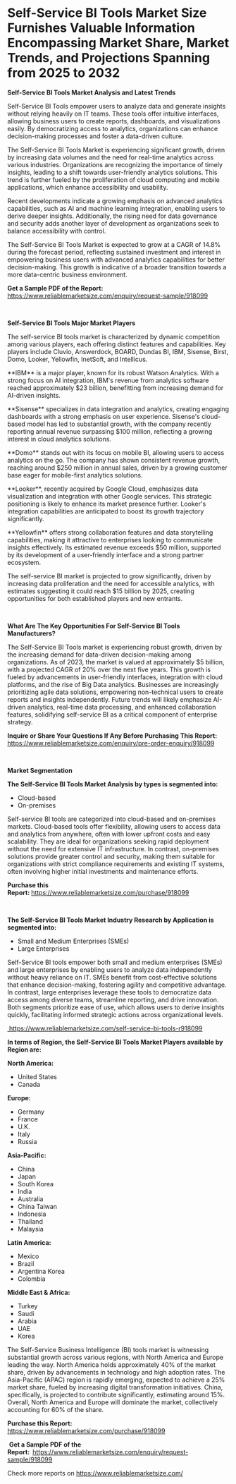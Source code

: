 <p><h1>Self-Service BI Tools Market Size Furnishes Valuable Information Encompassing Market Share, Market Trends, and Projections Spanning from 2025 to 2032</h1></p><p><strong>Self-Service BI Tools Market Analysis and Latest Trends</strong></p>
<p><p>Self-Service BI Tools empower users to analyze data and generate insights without relying heavily on IT teams. These tools offer intuitive interfaces, allowing business users to create reports, dashboards, and visualizations easily. By democratizing access to analytics, organizations can enhance decision-making processes and foster a data-driven culture.</p><p>The Self-Service BI Tools Market is experiencing significant growth, driven by increasing data volumes and the need for real-time analytics across various industries. Organizations are recognizing the importance of timely insights, leading to a shift towards user-friendly analytics solutions. This trend is further fueled by the proliferation of cloud computing and mobile applications, which enhance accessibility and usability.</p><p>Recent developments indicate a growing emphasis on advanced analytics capabilities, such as AI and machine learning integration, enabling users to derive deeper insights. Additionally, the rising need for data governance and security adds another layer of development as organizations seek to balance accessibility with control.</p><p>The Self-Service BI Tools Market is expected to grow at a CAGR of 14.8% during the forecast period, reflecting sustained investment and interest in empowering business users with advanced analytics capabilities for better decision-making. This growth is indicative of a broader transition towards a more data-centric business environment.</p></p>
<p><strong>Get a Sample PDF of the Report:&nbsp;</strong> <a href="https://www.reliablemarketsize.com/enquiry/request-sample/918099?utm_campaign=2528&utm_medium=2&utm_source=Github&utm_content=ia&utm_term=11032025&utm_id=self-service-bi-tools">https://www.reliablemarketsize.com/enquiry/request-sample/918099</a></p>
<p>&nbsp;</p>
<p><strong>Self-Service BI Tools Major Market Players</strong></p>
<p><p>The self-service BI tools market is characterized by dynamic competition among various players, each offering distinct features and capabilities. Key players include Cluvio, Answerdock, BOARD, Dundas BI, IBM, Sisense, Birst, Domo, Looker, Yellowfin, InetSoft, and Intellicus.</p><p>**IBM** is a major player, known for its robust Watson Analytics. With a strong focus on AI integration, IBM's revenue from analytics software reached approximately $23 billion, benefitting from increasing demand for AI-driven insights.</p><p>**Sisense** specializes in data integration and analytics, creating engaging dashboards with a strong emphasis on user experience. Sisense's cloud-based model has led to substantial growth, with the company recently reporting annual revenue surpassing $100 million, reflecting a growing interest in cloud analytics solutions.</p><p>**Domo** stands out with its focus on mobile BI, allowing users to access analytics on the go. The company has shown consistent revenue growth, reaching around $250 million in annual sales, driven by a growing customer base eager for mobile-first analytics solutions.</p><p>**Looker**, recently acquired by Google Cloud, emphasizes data visualization and integration with other Google services. This strategic positioning is likely to enhance its market presence further. Looker's integration capabilities are anticipated to boost its growth trajectory significantly.</p><p>**Yellowfin** offers strong collaboration features and data storytelling capabilities, making it attractive to enterprises looking to communicate insights effectively. Its estimated revenue exceeds $50 million, supported by its development of a user-friendly interface and a strong partner ecosystem.</p><p>The self-service BI market is projected to grow significantly, driven by increasing data proliferation and the need for accessible analytics, with estimates suggesting it could reach $15 billion by 2025, creating opportunities for both established players and new entrants.</p></p>
<p>&nbsp;</p>
<p><strong>What Are The Key Opportunities For Self-Service BI Tools Manufacturers?</strong></p>
<p><p>The Self-Service BI Tools market is experiencing robust growth, driven by the increasing demand for data-driven decision-making among organizations. As of 2023, the market is valued at approximately $5 billion, with a projected CAGR of 20% over the next five years. This growth is fueled by advancements in user-friendly interfaces, integration with cloud platforms, and the rise of Big Data analytics. Businesses are increasingly prioritizing agile data solutions, empowering non-technical users to create reports and insights independently. Future trends will likely emphasize AI-driven analytics, real-time data processing, and enhanced collaboration features, solidifying self-service BI as a critical component of enterprise strategy.</p></p>
<p><strong>Inquire or Share Your Questions If Any Before Purchasing This Report:</strong> <a href="https://www.reliablemarketsize.com/enquiry/pre-order-enquiry/918099?utm_campaign=2528&utm_medium=2&utm_source=Github&utm_content=ia&utm_term=11032025&utm_id=self-service-bi-tools">https://www.reliablemarketsize.com/enquiry/pre-order-enquiry/918099</a></p>
<p>&nbsp;</p>
<p><strong>Market Segmentation</strong></p>
<p><strong>The Self-Service BI Tools Market Analysis by types is segmented into:</strong></p>
<p><ul><li>Cloud-based</li><li>On-premises</li></ul></p>
<p><p>Self-service BI tools are categorized into cloud-based and on-premises markets. Cloud-based tools offer flexibility, allowing users to access data and analytics from anywhere, often with lower upfront costs and easy scalability. They are ideal for organizations seeking rapid deployment without the need for extensive IT infrastructure. In contrast, on-premises solutions provide greater control and security, making them suitable for organizations with strict compliance requirements and existing IT systems, often involving higher initial investments and maintenance efforts.</p></p>
<p><strong>Purchase this Report:&nbsp;</strong><a href="https://www.reliablemarketsize.com/purchase/918099?utm_campaign=2528&utm_medium=2&utm_source=Github&utm_content=ia&utm_term=11032025&utm_id=self-service-bi-tools">https://www.reliablemarketsize.com/purchase/918099</a></p>
<p>&nbsp;</p>
<p><strong>The Self-Service BI Tools Market Industry Research by Application is segmented into:</strong></p>
<p><ul><li>Small and Medium Enterprises (SMEs)</li><li>Large Enterprises</li></ul></p>
<p><p>Self-Service BI tools empower both small and medium enterprises (SMEs) and large enterprises by enabling users to analyze data independently without heavy reliance on IT. SMEs benefit from cost-effective solutions that enhance decision-making, fostering agility and competitive advantage. In contrast, large enterprises leverage these tools to democratize data access among diverse teams, streamline reporting, and drive innovation. Both segments prioritize ease of use, which allows users to derive insights quickly, facilitating informed strategic actions across organizational levels.</p></p>
<p><a href="https://www.reliablemarketsize.com/self-service-bi-tools-r918099?utm_campaign=2528&utm_medium=2&utm_source=Github&utm_content=ia&utm_term=11032025&utm_id=self-service-bi-tools">&nbsp;https://www.reliablemarketsize.com/self-service-bi-tools-r918099</a></p>
<p><strong>In terms of Region, the Self-Service BI Tools Market Players available by Region are:</strong></p>
<p>
    <p> <strong> North America: </strong>
        <ul>
            <li>United States</li>
            <li>Canada</li>
        </ul>
        </p> 
    <p> <strong> Europe: </strong>
        <ul>
            <li>Germany</li>
            <li>France</li>
            <li>U.K.</li>
            <li>Italy</li>
            <li>Russia</li>
        </ul>
        </p> 
    <p> <strong> Asia-Pacific: </strong>
        <ul>
            <li>China</li>
            <li>Japan</li>
            <li>South Korea</li>
            <li>India</li>
            <li>Australia</li>
            <li>China Taiwan</li>
            <li>Indonesia</li>
            <li>Thailand</li>
            <li>Malaysia</li>
        </ul>
        </p> 
    <p> <strong> Latin America: </strong>
        <ul>
            <li>Mexico</li>
            <li>Brazil</li>
            <li>Argentina Korea</li>
            <li>Colombia</li>
        </ul>
        </p> 
    <p> <strong> Middle East & Africa: </strong>
        <ul>
            <li>Turkey</li>
            <li>Saudi</li>
            <li>Arabia</li>
            <li>UAE</li>
            <li>Korea</li>
        </ul>
    </p>
    </p>
<p><p>The Self-Service Business Intelligence (BI) tools market is witnessing substantial growth across various regions, with North America and Europe leading the way. North America holds approximately 40% of the market share, driven by advancements in technology and high adoption rates. The Asia-Pacific (APAC) region is rapidly emerging, expected to achieve a 25% market share, fueled by increasing digital transformation initiatives. China, specifically, is projected to contribute significantly, estimating around 15%. Overall, North America and Europe will dominate the market, collectively accounting for 60% of the share.</p></p>
<p><strong>Purchase this Report: </strong><a href="https://www.reliablemarketsize.com/purchase/918099?utm_campaign=2528&utm_medium=2&utm_source=Github&utm_content=ia&utm_term=11032025&utm_id=self-service-bi-tools">https://www.reliablemarketsize.com/purchase/918099</a></p>
<p>&nbsp;<strong>Get a Sample PDF of the Report:&nbsp;&nbsp;</strong><a href="https://www.reliablemarketsize.com/enquiry/request-sample/918099?utm_campaign=2528&utm_medium=2&utm_source=Github&utm_content=ia&utm_term=11032025&utm_id=self-service-bi-tools">https://www.reliablemarketsize.com/enquiry/request-sample/918099</a></p>
<p><strong></strong></p>
<p>Check more reports on <a href="https://www.reliablemarketsize.com/?utm_campaign=2528&utm_medium=2&utm_source=Github&utm_content=ia&utm_term=11032025&utm_id=self-service-bi-tools">https://www.reliablemarketsize.com/</a></p>